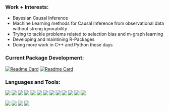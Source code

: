 ### Work + Interests:

-  Bayesian Causal Inference
-  Machine Learning methods for Causal Inference from observational data without strong ignorability
-  Trying to tackle problems related to selection bias and m-graph learning
-  Developing and maintining R-Packages 
-  Doing more work in C++ and Python these days   

### Current Package Development:

[![Readme Card](https://github-readme-stats-git-masterrstaa-rickstaa.vercel.app/api/pin/?username=till-tietz&repo=CQBigModel&theme=tokyonight)](https://github.com/till-tietz/CQBigModel)
[![Readme Card](https://github-readme-stats-git-masterrstaa-rickstaa.vercel.app/api/pin/?username=macartan&repo=CausalQueries&theme=tokyonight)](https://github.com/integrated-inferences/CausalQueries)

<h3 align="left">Languages and Tools:</h3>

![](https://img.shields.io/badge/Keras-%23D00000.svg?style=flat&logo=Keras&logoColor=white) 
![](https://img.shields.io/badge/-Git-FF1B2D?style=flat&logo=Git&logoColor=white)
![](https://img.shields.io/badge/Ubuntu-E95420?style=flat&logo=ubuntu&logoColor=white)
![](https://img.shields.io/badge/TensorFlow-%23FF6F00.svg?style=flat&logo=TensorFlow&logoColor=white)
![](https://img.shields.io/badge/Linux-FCC624?style=flat&logo=linux&logoColor=black)
![](https://img.shields.io/badge/GNU%20Bash-4EAA25?style=flat&logo=GNU%20Bash&logoColor=white)
![](https://img.shields.io/badge/RStudio-75AADB?style=flat&logo=RStudio&logoColor=white)
![](https://img.shields.io/badge/python-3670A0?style=flat&logo=python&logoColor=white)
![](https://img.shields.io/badge/C++-%2300599C.svg?style=flat&logo=c%2B%2B&logoColor=white) 
![](https://img.shields.io/badge/R-39477F?style=flat&logo=r&logoColor=white)
![](https://img.shields.io/badge/MySQL-005C84?style=flat&logo=mysql&logoColor=white)
![](https://img.shields.io/badge/Visual_Studio-5C2D91?style=flat&logo=visual%20studio&logoColor=white)
![](https://img.shields.io/badge/-Github-181717?style=flat&logo=GitHub&logoColor=white)

![](https://github-readme-stats-git-masterrstaa-rickstaa.vercel.app/api?username=till-tietz&show_icons=true&theme=tokyonight&count_private=true&include_all_commits=true)
![](https://github-readme-streak-stats.herokuapp.com/?user=till-tietz&theme=tokyonight)
![](https://github-profile-summary-cards.vercel.app/api/cards/profile-details?username=till-tietz&theme=tokyonight)
![](https://github-readme-stats-git-masterrstaa-rickstaa.vercel.app/api/top-langs/?username=till-tietz&theme=tokyonight&hide=jupyter%20notebook&layout=compact)








